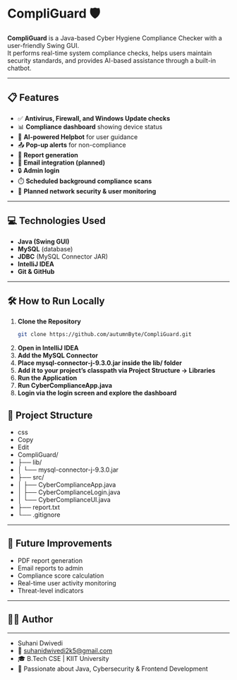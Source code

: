 # CompliGuard 🛡️

**CompliGuard** is a Java-based Cyber Hygiene Compliance Checker with a user-friendly Swing GUI.  
It performs real-time system compliance checks, helps users maintain security standards, and provides AI-based assistance through a built-in chatbot.

---

## 📋 Features

- ✅ **Antivirus, Firewall, and Windows Update checks**
- 📊 **Compliance dashboard** showing device status
- 💬 **AI-powered Helpbot** for user guidance
- 📤 **Pop-up alerts** for non-compliance
- 🧾 **Report generation**
- 📧 **Email integration (planned)**
- 🔒 **Admin login**
- ⏱️ **Scheduled background compliance scans**
- 📶 **Planned network security & user monitoring**

---

## 💻 Technologies Used

- **Java (Swing GUI)**
- **MySQL** (database)
- **JDBC** (MySQL Connector JAR)
- **IntelliJ IDEA**
- **Git & GitHub**

---

## 🛠️ How to Run Locally

1. **Clone the Repository**
   ```bash
   git clone https://github.com/autumnByte/CompliGuard.git
2. **Open in IntelliJ IDEA**
3. **Add the MySQL Connector**
4. **Place mysql-connector-j-9.3.0.jar inside the lib/ folder**
5. **Add it to your project’s classpath via Project Structure → Libraries**
6. **Run the Application**
7. **Run CyberComplianceApp.java**
8. **Login via the login screen and explore the dashboard**

## 📂 Project Structure
- css
- Copy
- Edit
- CompliGuard/
- ├── lib/
- │   └── mysql-connector-j-9.3.0.jar
- ├── src/
- │   ├── CyberComplianceApp.java
- │   ├── CyberComplianceLogin.java
- │   └── CyberComplianceUI.java
- ├── report.txt
- └── .gitignore
---
## 🚀 Future Improvements
- PDF report generation
- Email reports to admin
- Compliance score calculation
- Real-time user activity monitoring
- Threat-level indicators
---
## 👩‍💻 Author
---
- Suhani Dwivedi
- 📧 suhanidwivedi2k5@gmail.com
- 🎓 B.Tech CSE | KIIT University
- 🏅 Passionate about Java, Cybersecurity & Frontend Development

